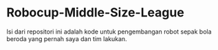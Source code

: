 # Robocup-Middle-Size-League
Isi dari repositori ini adalah kode untuk pengembangan robot sepak bola beroda yang pernah saya dan tim lakukan.
